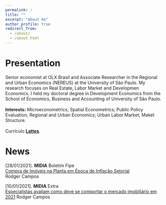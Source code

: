 ```yaml
---
permalink: /
title: ""
excerpt: "About me"
author_profile: true
redirect_from: 
  - /about/
  - /about.html
---
```


# Presentation
Senior economist at OLX Brasil and Associate Researcher in the Regional and Urban Economics (NEREUS) at the University of São Paulo. My research focuses on Real Estate, Labor Market and Developmen Economics. I held my doctoral degree in Development Economics from the School of Economics, Business and Accounting of University of São Paulo. \
\
**Interests:** Microeconometrics; Spatial Econometrics; Public Policy Evaluation; Regional and Urban Economics; Urban Labor Market; Maket Structure. \
\
Currículo [**Lattes**](http://lattes.cnpq.br/6682179634478803). 

# News

[28/01/2021]. **MIDIA** Boletim Fipe\
[Compra de Imóveis na Planta em Época de Inflação Setorial](https://downloads.fipe.org.br/publicacoes/bif/bif484-15-18.pdf)\
Rodger Campos

[10/01/2021]. **MIDIA** Extra \
[Especialistas avaliam como deve se comportar o mercado imobiliário em 2021](https://extra.globo.com/economia/castelar/especialistas-avaliam-como-deve-se-comportar-mercado-imobiliario-em-2021-24830391.html)
Rodger Campos
